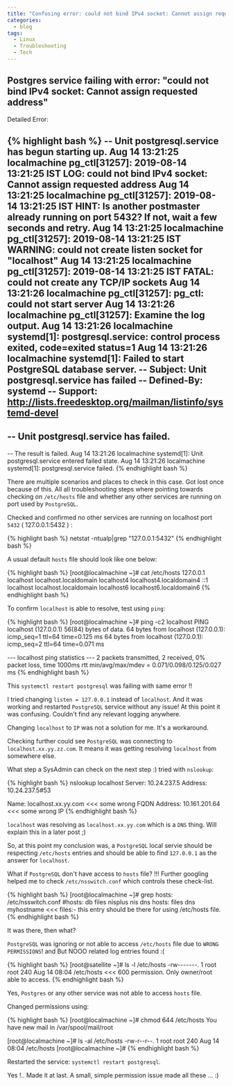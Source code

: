 ```yaml
---
title: "Confusing error: could not bind IPv4 socket: Cannot assign requested address"
categories:
  - blog
tags:
  - Linux
  - Troubleshooting
  - Tech
---
```


## Postgres service failing with error: "could not bind IPv4 socket: Cannot assign requested address"

Detailed Error:

{% highlight bash %}
-- Unit postgresql.service has begun starting up.
Aug 14 13:21:25 localmachine pg_ctl[31257]: 2019-08-14 13:21:25 IST LOG:  could not bind IPv4 socket: Cannot assign requested address
Aug 14 13:21:25 localmachine pg_ctl[31257]: 2019-08-14 13:21:25 IST HINT:  Is another postmaster already running on port 5432? If not, wait a few seconds and retry.
Aug 14 13:21:25 localmachine pg_ctl[31257]: 2019-08-14 13:21:25 IST WARNING:  could not create listen socket for "localhost"
Aug 14 13:21:25 localmachine pg_ctl[31257]: 2019-08-14 13:21:25 IST FATAL:  could not create any TCP/IP sockets
Aug 14 13:21:26 localmachine pg_ctl[31257]: pg_ctl: could not start server
Aug 14 13:21:26 localmachine pg_ctl[31257]: Examine the log output.
Aug 14 13:21:26 localmachine systemd[1]: postgresql.service: control process exited, code=exited status=1
Aug 14 13:21:26 localmachine systemd[1]: Failed to start PostgreSQL database server.
-- Subject: Unit postgresql.service has failed
-- Defined-By: systemd
-- Support: http://lists.freedesktop.org/mailman/listinfo/systemd-devel
--
-- Unit postgresql.service has failed.
--
-- The result is failed.
Aug 14 13:21:26 localmachine systemd[1]: Unit postgresql.service entered failed state.
Aug 14 13:21:26 localmachine systemd[1]: postgresql.service failed.
{% endhighlight bash %}

There are multiple scenarios and places to check in this case. Got lost once because of this. All all troubleshooting steps where pointing towards checking on `/etc/hosts` file and whether any other services are running on port used by `PostgreSQL`.

Checked and confirmed no other services are running on localhost port `5432` ( 127.0.0.1:5432 ) :

{% highlight bash %}
netstat -ntualp|grep "127.0.0.1:5432"
{% endhighlight bash %}

A usual default `hosts` file should look like one below:

{% highlight bash %}
[root@localmachine ~]# cat /etc/hosts
127.0.0.1   localhost localhost.localdomain localhost4 localhost4.localdomain4
::1         localhost localhost.localdomain localhost6 localhost6.localdomain6
{% endhighlight bash %}

To confirm `localhost` is able to resolve, test using `ping`:

{% highlight bash %}
[root@localmachine ~]# ping -c2 localhost
PING localhost (127.0.0.1) 56(84) bytes of data.
64 bytes from localhost (127.0.0.1): icmp_seq=1 ttl=64 time=0.125 ms
64 bytes from localhost (127.0.0.1): icmp_seq=2 ttl=64 time=0.071 ms

--- localhost ping statistics ---
2 packets transmitted, 2 received, 0% packet loss, time 1000ms
rtt min/avg/max/mdev = 0.071/0.098/0.125/0.027 ms
{% endhighlight bash %}

This `systemctl restart postgresql` was failing with same error !!

I tried changing `listen = 127.0.0.1` instead of `localhost`. And it was working and restarted `PostgreSQL` service without any issue! At this point it was confusing. Couldn't find any relevant logging anywhere.

Changing `localhost` to `IP` was not a solution for me. It's a workaround.

Checking further could see `PostgreSQL` was connecting to `localhost.xx.yy.zz.com`. It means it was getting resolving `localhost` from somewhere else.

What step a SysAdmin can check on the next step :) tried with `nslookup`:

{% highlight bash %}
nslookup localhost
Server:         10.24.237.5
Address:        10.24.237.5#53

Name:   localhost.xx.yy.com      <<< some wrong FQDN
Address: 10.161.201.64           <<< some wrong IP
{% endhighlight bash %}

`localhost` was resolving as `localhost.xx.yy.com` which is a `DNS` thing. Will explain this in a later post ;)

So, at this point my conclusion was, a `PostgreSQL` local servie should be respecting `/etc/hosts` entries and should be able to find `127.0.0.1` as the answer for `localhost`.

What if `PostgreSQL` don't have access to `hosts` file? !!! Further googling helped me to check `/etc/nsswitch.conf` which controls these check-list.

{% highlight bash %}
[root@localmachine ~]# grep hosts: /etc/nsswitch.conf
#hosts:     db files nisplus nis dns
hosts:      files dns myhostname            <<< files:- this entry should be there for using /etc/hosts file.
{% endhighlight bash %}

It was there, then what?

`PostgreSQL` was ignoring or not able to access `/etc/hosts` file due to `WRONG PERMISSIONS`! and  But NOOO related log entries found :(

{% highlight bash %}
[root@satellite ~]# ls -l /etc/hosts
-rw-------. 1 root root 240 Aug 14 08:04 /etc/hosts     <<<  600 permission. Only owner/root able to access.
{% endhighlight bash %}

Yes, `Postgres` or any other service was not able to access `hosts` file.

Changed permissions using:

{% highlight bash %}
[root@localmachine ~]# chmod 644 /etc/hosts
You have new mail in /var/spool/mail/root

[root@localmachine ~]# ls -al /etc/hosts
-rw-r--r--. 1 root root 240 Aug 14 08:04 /etc/hosts
[root@localmachine ~]#
{% endhighlight bash %}

Restarted the service: `systemctl restart postgresql`.

Yes !.. Made it at last. A small, simple permission issue made all these ... :)
